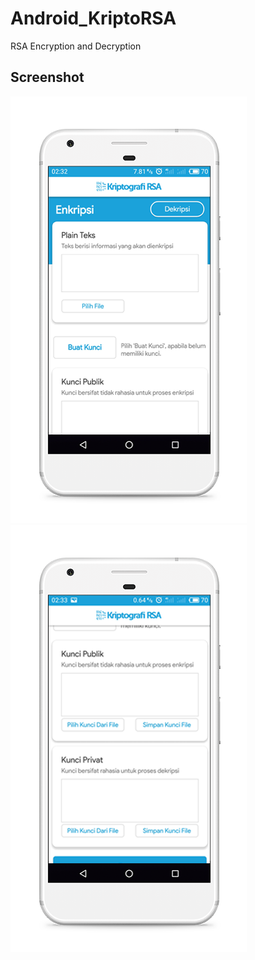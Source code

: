# Android_KriptoRSA
RSA Encryption and Decryption

## Screenshot
<img src="https://github.com/fadhilthomas/Android_KriptoRSA/raw/master/raw/rsa1.png"/> <img src="https://github.com/fadhilthomas/Android_KriptoRSA/raw/master/raw/rsa2.png"/>
